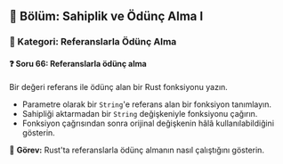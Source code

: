 ## 📘 Bölüm: Sahiplik ve Ödünç Alma I  
### 🔹 Kategori: Referanslarla Ödünç Alma  
#### ❓ Soru 66: Referanslarla ödünç alma

Bir değeri referans ile ödünç alan bir Rust fonksiyonu yazın.

- Parametre olarak bir `String`'e referans alan bir fonksiyon tanımlayın.
- Sahipliği aktarmadan bir `String` değişkeniyle fonksiyonu çağırın.
- Fonksiyon çağrısından sonra orijinal değişkenin hâlâ kullanılabildiğini gösterin.

🔧 **Görev:** Rust'ta referanslarla ödünç almanın nasıl çalıştığını gösterin.
